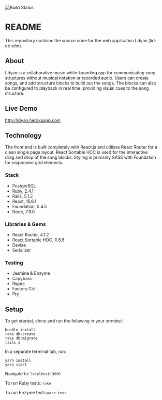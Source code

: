 ![Build Status](https://codeship.com/projects/fc7d8080-530d-0135-099b-129b825f4ead/status?branch=master)

# README
This repository contains the source code for the web application Ldyan (lid-ee-uhn).

## About

Ldyan is a collaborative music white-boarding app for communicating song structures without musical notation or recorded audio. Users can create songs, and add structure blocks to build out the songs. The blocks can also be configured to playback in real time, providing visual cues to the song structure.

## Live Demo

http://ldyan.herokuapp.com

## Technology

The front end is built completely with React.js and utilizes React Router for a clean single page layout. React Sortable HOC is used for the interactive drag and drop of the song blocks.  Styling is primarily SASS with Foundation for responsive grid elements.

### Stack
* PostgreSQL
* Ruby, 2.4.1
* Rails, 5.1.2
* React, 15.6.1
* Foundation, 5.4.5
* Node, 7.9.0

### Libraries & Gems
* React Router, 4.1.2
* React Sortable HOC, 0.6.6
* Devise
* Serializer

### Testing
* Jasmine & Enzyme
* Capybara
* Rspec
* Factory Girl
* Pry

## Setup

To get started, clone and run the following in your terminal:
```
bundle install
rake db:create
rake db:migrate
rails s
```

In a separate terminal tab, run:
```
yarn install
yarn start
```

Navigate to: ```localhost:3000```

To run Ruby tests: ```rake```

To run Enzyme tests:```yarn test```
